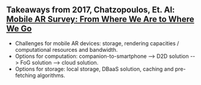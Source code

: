 ## Takeaways from 2017, Chatzopoulos, Et. Al: [Mobile AR Survey: From Where We Are to Where We Go](http://ieeexplore.ieee.org/stamp/stamp.jsp?arnumber=7912316)
* Challenges for mobile AR devices: storage, rendering capacities / computational resources and bandwidth.
* Options for computation: companion-to-smartphone --> D2D solution --> FoG solution --> cloud solution.
* Options for storage: local storage, DBaaS solution, caching and pre-fetching algorithms.
